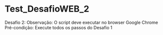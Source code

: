 # Test_DesafioWEB_2
Desafio 2:  Observação: O script deve executar no browser Google Chrome  Pré-condição: Execute todos os passos do Desafio 1
